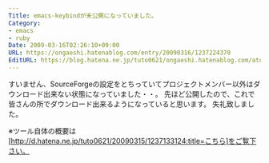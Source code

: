 ```yaml
---
Title: emacs-keybindが未公開になっていました。
Category:
- emacs
- ruby
Date: 2009-03-16T02:26:10+09:00
URL: https://ongaeshi.hatenablog.com/entry/20090316/1237224370
EditURL: https://blog.hatena.ne.jp/tuto0621/ongaeshi.hatenablog.com/atom/entry/6435922169449193044
---
```


すいません、SourceForgeの設定をとちっていてプロジェクトメンバー以外はダウンロード出来ない状態になっていました・・。
先ほど公開したので、これで皆さんの所でダウンロード出来るようになっていると思います。
失礼致しました。


※ツール自体の概要は[http://d.hatena.ne.jp/tuto0621/20090315/1237133124:title=こちら]をご覧下さい。

